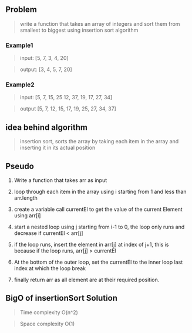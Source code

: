 ## Problem
> write a function that takes an array of integers and sort them from smallest to biggest using insertion sort algorithm
### Example1
> input: [5, 7, 3, 4, 20]

> output: [3, 4, 5, 7, 20]

### Example2
> input: [5, 7, 15, 25 12, 37, 19, 17, 27, 34]

> output [5, 7, 12, 15, 17,  19, 25, 27, 34, 37]

## idea behind algorithm
> insertion sort, sorts the array by taking each item in the array and inserting it in its actual position

## Pseudo

1. Write a function that takes arr as input
2. loop through each item in the array using i starting from 1 and less than arr.length
3. create a variable call currentEl to get the value of the current Element using arr[i]
4. start a nested loop using j starting from i-1 to 0, the loop only runs and decrease if currentEl < arr[j]
5. if the loop runs, insert the element in arr[j] at index of j+1, this is because
if the loop runs, arr[j] > currentEl
6. At the bottom of the outer loop, set the currentEl to the inner loop last index at which the loop break

7. finally return arr as all element are at their required position.

## BigO of insertionSort Solution

>Time complexity O(n^2)

>Space complexity O(1)
